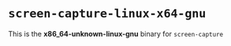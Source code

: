 # `screen-capture-linux-x64-gnu`

This is the **x86_64-unknown-linux-gnu** binary for `screen-capture`
